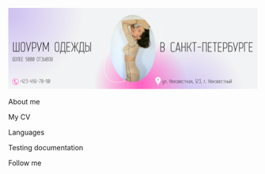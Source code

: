 [![Header](https://github.com/ViktorRusin/ViktorRusin/blob/master/assets/Header.png)](https://vk.com/vik_rusin)

About me

My CV

Languages 

Testing documentation

Follow me